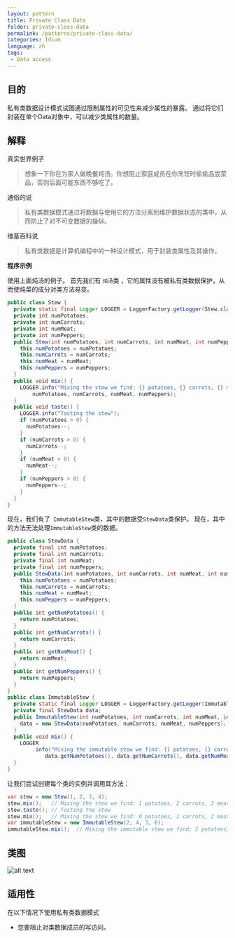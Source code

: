 ```yaml
---
layout: pattern
title: Private Class Data
folder: private-class-data
permalink: /patterns/private-class-data/
categories: Idiom
language: zh
tags:
 - Data access
---
```


## 目的

私有类数据设计模式试图通过限制属性的可见性来减少属性的暴露。 通过将它们封装在单个Data对象中，可以减少类属性的数量。

## 解释

真实世界例子

> 想象一下你在为家人做晚餐炖汤。你想阻止家庭成员在你烹饪时偷偷品尝菜品，否则后面可能东西不够吃了。

通俗的说

> 私有类数据模式通过将数据与使用它的方法分离到维护数据状态的类中，从而防止了对不可变数据的操纵。

维基百科说

> 私有类数据是计算机编程中的一种设计模式，用于封装类属性及其操作。

**程序示例**

使用上面炖汤的例子。 首先我们有 `炖汤`类 ，它的属性没有被私有类数据保护，从而使炖菜的成分对类方法易变。

```java
public class Stew {
  private static final Logger LOGGER = LoggerFactory.getLogger(Stew.class);
  private int numPotatoes;
  private int numCarrots;
  private int numMeat;
  private int numPeppers;
  public Stew(int numPotatoes, int numCarrots, int numMeat, int numPeppers) {
    this.numPotatoes = numPotatoes;
    this.numCarrots = numCarrots;
    this.numMeat = numMeat;
    this.numPeppers = numPeppers;
  }
  public void mix() {
    LOGGER.info("Mixing the stew we find: {} potatoes, {} carrots, {} meat and {} peppers",
        numPotatoes, numCarrots, numMeat, numPeppers);
  }
  public void taste() {
    LOGGER.info("Tasting the stew");
    if (numPotatoes > 0) {
      numPotatoes--;
    }
    if (numCarrots > 0) {
      numCarrots--;
    }
    if (numMeat > 0) {
      numMeat--;
    }
    if (numPeppers > 0) {
      numPeppers--;
    }
  }
}
```

现在，我们有了` ImmutableStew`类，其中的数据受`StewData`类保护。 现在，其中的方法无法处理`ImmutableStew`类的数据。

```java
public class StewData {
  private final int numPotatoes;
  private final int numCarrots;
  private final int numMeat;
  private final int numPeppers;
  public StewData(int numPotatoes, int numCarrots, int numMeat, int numPeppers) {
    this.numPotatoes = numPotatoes;
    this.numCarrots = numCarrots;
    this.numMeat = numMeat;
    this.numPeppers = numPeppers;
  }
  public int getNumPotatoes() {
    return numPotatoes;
  }
  public int getNumCarrots() {
    return numCarrots;
  }
  public int getNumMeat() {
    return numMeat;
  }
  public int getNumPeppers() {
    return numPeppers;
  }
}
public class ImmutableStew {
  private static final Logger LOGGER = LoggerFactory.getLogger(ImmutableStew.class);
  private final StewData data;
  public ImmutableStew(int numPotatoes, int numCarrots, int numMeat, int numPeppers) {
    data = new StewData(numPotatoes, numCarrots, numMeat, numPeppers);
  }
  public void mix() {
    LOGGER
        .info("Mixing the immutable stew we find: {} potatoes, {} carrots, {} meat and {} peppers",
            data.getNumPotatoes(), data.getNumCarrots(), data.getNumMeat(), data.getNumPeppers());
  }
}
```

让我们尝试创建每个类的实例并调用其方法：

```java
var stew = new Stew(1, 2, 3, 4);
stew.mix();   // Mixing the stew we find: 1 potatoes, 2 carrots, 3 meat and 4 peppers
stew.taste(); // Tasting the stew
stew.mix();   // Mixing the stew we find: 0 potatoes, 1 carrots, 2 meat and 3 peppers
var immutableStew = new ImmutableStew(2, 4, 3, 6);
immutableStew.mix();  // Mixing the immutable stew we find: 2 potatoes, 4 carrots, 3 meat and 6 peppers
```

## 类图

![alt text](../../../private-class-data/etc/private-class-data.png "Private Class Data")

## 适用性

在以下情况下使用私有类数据模式

* 您要阻止对类数据成员的写访问。
